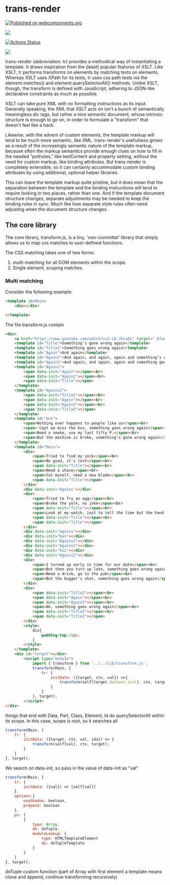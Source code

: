 # trans-render

[![Published on webcomponents.org](https://img.shields.io/badge/webcomponents.org-published-blue.svg)](https://www.webcomponents.org/element/trans-render)

<a href="https://nodei.co/npm/trans-render/"><img src="https://nodei.co/npm/trans-render.png"></a>

[![Actions Status](https://github.com/bahrus/trans-render/workflows/CI/badge.svg)](https://github.com/bahrus/trans-render/actions?query=workflow%3ACI)

<img src="https://badgen.net/bundlephobia/minzip/trans-render">


trans-render (abbreviation: tr) provides a methodical way of instantiating a template.  It draws inspiration from the (least) popular features of XSLT.  Like XSLT, tr performs transforms on elements by matching tests on elements.  Whereas XSLT uses XPath for its tests, tr uses css path tests via the element.matches() and element.querySelectorAll() methods.  Unlike XSLT, though, the transform is defined with JavaScript, adhering to JSON-like declarative constraints as much as possible.

XSLT can take pure XML with no formatting instructions as its input.  Generally speaking, the XML that XSLT acts on isn't a bunch of semantically  meaningless div tags, but rather a nice semantic document, whose intrinsic structure is enough to go on, in order to formulate a "transform" that doesn't feel like a hack.

Likewise, with the advent of custom elements, the template markup will tend to be much more semantic, like XML. trans-render's usefulness grows as a result of the increasingly semantic nature of the template markup, because often the markup semantics provide enough clues on how to fill in the needed "potholes," like textContent and property setting, without the need for custom markup, like binding attributes.  But trans-render is completely extensible, so it can certainly accommodate custom binding attributes by using additional, optional helper libraries.

This can leave the template markup quite pristine, but it does mean that the separation between the template and the binding instructions will tend to require looking in two places, rather than one.  And if the template document structure changes, separate adjustments may be needed to keep the binding rules in sync.  Much like how separate style rules often need adjusting when the document structure changes.

<!--Not designed for binding a single element -- that can be handled by xtal-element's PEA support.

Doesn't need to support what can be supported by custom elements -- loops, conditionals

Use cases:

Interpolation
tag replacement 

supportsGeneralQuery by ending:  part, class, data, element

-->

## The core library

The core library, transform.js, is a tiny, 'non-committal' library that simply allows us to map css matches to user-defined functions.  

The CSS matching takes one of two forms:

1.  multi-matching for all DOM elements within the scope.
2.  Single element, scoping matches.

### Multi matching

Consider the following example:

```html
<template id=Main>
    <div></div>

</template>
```



The file transform.js contain

```html
<div>
    <a href="https://www.youtube.com/watch?v=2-Lb-JhsaEk" target="_blank">Something's gone wrong again</a>
    <template id="Title">Something's gone wrong again</template>
    <template id="Title2">Something goes wrong again</template>
    <template id="Again">And again</template>
    <template id="Again2">And again, and again, again and something's gone wrong again</template>
    <template id="Again3">And again, and again, again and something goes wrong again</template>
    <template id="Agains">
        <span data-init="Again"></span><br>
        <span data-init="Again2"></span><br>
        <span data-init="Title"></span>
    </template>
    <template id="Agains2">
        <span data-init="Title2"></span><br>
        <span data-init="Again"></span><br>
        <span data-init="Again3"></span><br>
        <span data-init="Title2"></span>
    </template>
    <template id="bus">
        <span>Nothing ever happens to people like us</span><br>
        <span>'Cept we miss the bus, something goes wrong again</span><br>
        <span>Need a smoke, use my last fifty P.</span><br>
        <span>But the machine is broke, something's gone wrong again</span>
    </template>
    <template id="Main">
        <div>
            <span>Tried to find my sock</span><br>
            <span>No good, it's lost</span><br>
            <span data-init="Title"></span><br>
            <span>Need a shave</span><br>
            <span>Cut myself, need a new blade</span><br>
            <span data-init="Title"></span>
        </div>
        <div data-init="Agains"></div>
        <div>
            <span>Tried to fry an egg</span><br>
            <span>Broke the yolk, no joke</span><br>
            <span data-init="Title"></span><br>
            <span>Look at my watch, just to tell the time but the hand's come off mine</span><br>
            <span data-init="Title"></span><br>
            <span data-init="Title"></span>
        </div>
        <div data-init="Agains"></div>
        <div data-init="bus"></div>
        <div data-init="Agains2"></div>
        <div data-init="Agains2"></div>
        <div data-init="bus"></div>
        <div data-init="Agains2"></div>
        <div>
            <span>I turned up early in time for our date</span><br>
            <span>But then you turn up late, something goes wrong again</span><br>
            <span>Need a drink, go to the pub</span><br>
            <span>But the bugger's shut, something goes wrong again</span>
        </div>
        <div>
            <span data-init="Title2"></span><br>
            <span data-init="Again"></span><br>
            <span data-init="Again3"></span><br>
            <span>Ah, something goes wrong again</span><br>
            <span data-init="Title2"></span><br>
            <span data-init="Title2"></span>
        </div>
        <style>
            div{
                padding-top:20px;
            }
        </style>
    </template>
    <div id="target"></div>
        <script type="module">
            import { transform } from '../../lib/transform.js';
            transform(Main, {
                tr: {
                    initData: ({target, ctx, val}) =>{
                        transform(self[target.dataset.init], ctx, target);
                    }
                }
            }, target);
        </script>
</div>
```

things that end with Data, Part, Class, Element, Id do querySelectorAll within its scope.  In this case, scope is root, so it searches all

```JavaScript
transform(Main, {
    tr: {
        initData: ({target, ctx, val, idx}) => {
            transform(self[val], ctx, target);
        }
    }
}, target);
```

We search on data-init, so pass in the value of data-init as "val"

```JavaScript
transform(Main, {
    tr: {
        initData: ({val}) => [self[val]]
    },
    options:{
        useShadow: boolean,
        prepend: boolean
    },
    ps: [
        {
            type: Array,
            do: doTuple,
            moduleLookup: {
                type: HTMLTemplateElement
                do: doTupleTemplate
            }
        }
    ]
}, target);
```

doTuple custom  function (part of Array with first element a template means clone and append, continue transforming recursively)

